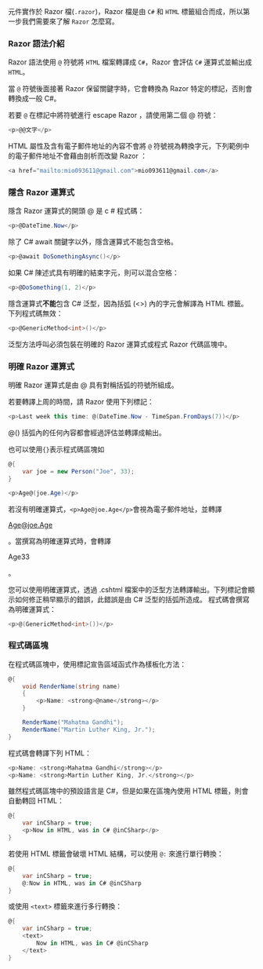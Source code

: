 

元件實作於 Razor 檔(`.razor`)，Razor 檔是由 `C#` 和 `HTML` 標籤組合而成，所以第一步我們需要來了解 `Razor` 怎麼寫。

### Razor 語法介紹

Razor 語法使用 `@` 符號將 `HTML` 檔案轉譯成 `C#`，Razor 會評估 `C#` 運算式並輸出成 `HTML`。 

當 `@` 符號後面接著 Razor 保留關鍵字時，它會轉換為 Razor 特定的標記，否則會轉換成一般 C#。

若要 `@` 在標記中將符號進行 escape Razor ，請使用第二個 @ 符號：

```csharp
<p>@@文字</p>
```

HTML 屬性及含有電子郵件地址的內容不會將 `@` 符號視為轉換字元，下列範例中的電子郵件地址不會藉由剖析而改變 Razor ：

```csharp
<a href="mailto:mio093611@gmail.com">mio093611@gmail.com</a>
```

### 隱含 Razor 運算式

隱含 Razor 運算式的開頭 @ 是 c # 程式碼：

```csharp
<p>@DateTime.Now</p>
```

除了 C# await 關鍵字以外，隱含運算式不能包含空格。

```csharp
<p>@await DoSomethingAsync()</p>
```

如果 C# 陳述式具有明確的結束字元，則可以混合空格：

```csharp
<p>@DoSomething(1, 2)</p>
```

隱含運算式**不能**包含 C# 泛型，因為括弧 (<>) 內的字元會解譯為 HTML 標籤。 下列程式碼無效：

```csharp
<p>@GenericMethod<int>()</p>
```

泛型方法呼叫必須包裝在明確的 Razor 運算式或程式 Razor 代碼區塊中。

### 明確 Razor 運算式

明確 Razor 運算式是由 @ 具有對稱括弧的符號所組成。

若要轉譯上周的時間，請 Razor 使用下列標記：

```csharp
<p>Last week this time: @(DateTime.Now - TimeSpan.FromDays(7))</p>
```

@() 括弧內的任何內容都會經過評估並轉譯成輸出。

也可以使用`{}`表示程式碼區塊如

```csharp
@{
    var joe = new Person("Joe", 33);
}

<p>Age@(joe.Age)</p>
```

若沒有明確運算式，`<p>Age@joe.Age</p>`會視為電子郵件地址，並轉譯 <p>Age@joe.Age</p>。當撰寫為明確運算式時，會轉譯 <p>Age33</p>。

您可以使用明確運算式，透過 .cshtml 檔案中的泛型方法轉譯輸出。下列標記會顯示如何修正稍早顯示的錯誤，此錯誤是由 C# 泛型的括弧所造成。 程式碼會撰寫為明確運算式：

```csharp
<p>@(GenericMethod<int>())</p>
```

### 程式碼區塊

在程式碼區塊中，使用標記宣告區域函式作為樣板化方法：

```csharp
@{
    void RenderName(string name)
    {
        <p>Name: <strong>@name</strong></p>
    }

    RenderName("Mahatma Gandhi");
    RenderName("Martin Luther King, Jr.");
}
```

程式碼會轉譯下列 HTML：

```csharp
<p>Name: <strong>Mahatma Gandhi</strong></p>
<p>Name: <strong>Martin Luther King, Jr.</strong></p>
```

雖然程式碼區塊中的預設語言是 C#，但是如果在區塊內使用 HTML 標籤，則會自動轉回 HTML：

```csharp
@{
    var inCSharp = true;
    <p>Now in HTML, was in C# @inCSharp</p>
}
```

若使用 HTML 標籤會破壞 HTML 結構，可以使用 `@:` 來進行單行轉換：

```csharp
@{
    var inCSharp = true;
    @:Now in HTML, was in C# @inCSharp
}
```

或使用 `<text>` 標籤來進行多行轉換：

```csharp
@{
    var inCSharp = true;
    <text>
        Now in HTML, was in C# @inCSharp
    </text>
}
```